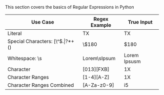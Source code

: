 This section covers the basics of Regular Expressions in Python

 |Use Case|Regex Example|True Input|
 |--------|----------------|------------|
 |Literal|TX|TX|AZ|
 |Special Characters: \[\\^$.\|?*+() |\\$180|$180|
 |Whitespace: \\s|Lorem\\sIpsum|Lorem Ipsusm|
 |Character|[013][FXB]|1X|
 |Character Ranges|[1-4][A-Z]|1X|
 |Character Ranges Combined|[A-Za-z0-9]|i5|
 
